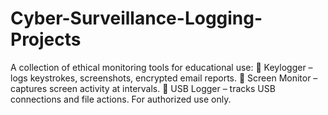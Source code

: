# Cyber-Surveillance-Logging-Projects
A collection of ethical monitoring tools for educational use: 🔹 Keylogger – logs keystrokes, screenshots, encrypted email reports. 🔹 Screen Monitor – captures screen activity at intervals. 🔹 USB Logger – tracks USB connections and file actions. For authorized use only.
